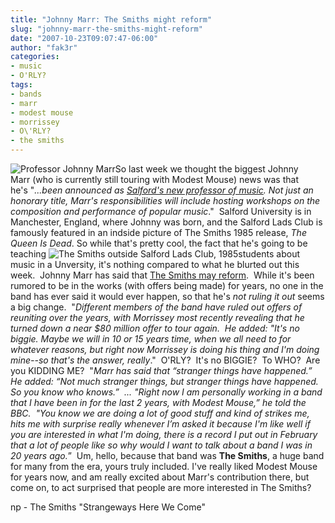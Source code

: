 ```yaml
---
title: "Johnny Marr: The Smiths might reform"
slug: "johnny-marr-the-smiths-might-reform"
date: "2007-10-23T09:07:47-06:00"
author: "fak3r"
categories:
- music
- O'RLY?
tags:
- bands
- marr
- modest mouse
- morrissey
- O\'RLY?
- the smiths
---
```


![Professor Johnny Marr](http://fak3r.com/wp-content/uploads/2007/10/prof_marr.jpg)So last week we thought the biggest Johnny Marr (who is currently still touring with Modest Mouse) news was that he's "_...been announced as [Salford's new professor of music](http://music.guardian.co.uk/news/story/0,,2193860,00.html). Not just an honorary title, Marr's responsibilities will include hosting workshops on the composition and performance of popular music_."  Salford University is in Manchester, England, where Johnny was born, and the Salford Lads Club is famously featured in an indside picture of The Smiths 1985 release, _The Queen Is Dead_. So while that's pretty cool, the fact that he's going to be teaching ![The Smiths outside Salford Lads Club, 1985](http://fak3r.com/wp-content/uploads/2007/10/salford_lads_club_smiths200.jpg)students about music in a Unversity, it's nothing compared to what he blurted out this week.  Johnny Marr has said that [The Smiths may reform](http://www.gigwise.com/news/37973/johnny-marr-hints-at-smiths-reunion).  While it's been rumored to be in the works (with offers being made) for years, no one in the band has ever said it would ever happen, so that he's _not ruling it out_ seems a big change.  "_Different members of the band have ruled out offers of reuniting over the years, with Morrissey most recently revealing that he turned down a near $80 million offer to tour again.  He added: "It's no biggie. Maybe we will in 10 or 15 years time, when we all need to for whatever reasons, but right now Morrissey is doing his thing and I'm doing mine--so that's the answer, really_."  O'RLY?  It's no BIGGIE?  To WHO?  Are you KIDDING ME?  "_Marr has said that “stranger things have happened.”  He added: “Not much stranger things, but stranger things have happened. So you know who knows.”  ... "Right now I am personally working in a band that I have been in for the last 2 years, with Modest Mouse,” he told the BBC.  "You know we are doing a lot of good stuff and kind of strikes me, hits me with surprise really whenever I’m asked it because I'm like well if you are interested in what I'm doing, there is a record I put out in February that a lot of people like so why would I want to talk about a band I was in 20 years ago._”  Um, hello, because that band was **The Smiths**, a huge band for many from the era, yours truly included. I've really liked Modest Mouse for years now, and am really excited about Marr's contribution there, but come on, to act surprised that people are more interested in The Smiths?

np - The Smiths "Strangeways Here We Come"
